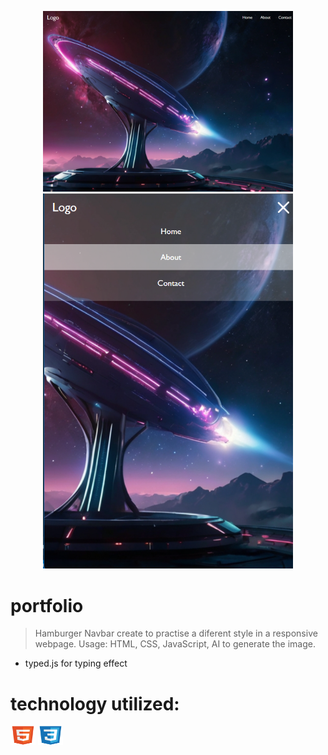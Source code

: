 
<p align="center">
  <img src="https://github.com/fqgiord/html-css-js-responsive_nav_bar/blob/main/readme_img2.png?" width="400" />
   <img src="https://github.com/fqgiord/html-css-js-responsive_nav_bar/blob/main/readme_img.png" width="400" />
</p>

 

# portfolio

> Hamburger Navbar create to practise a diferent style in a responsive webpage. Usage: HTML, CSS, JavaScript, AI to generate the image.
+ typed.js for typing effect


# technology utilized:
<div style="display: inline_block">
  <img align="center" alt="Fer-HTML" height="30" width="40" src="https://raw.githubusercontent.com/devicons/devicon/master/icons/html5/html5-original.svg">
  <img align="center" alt="Fer-CSS" height="30" width="40" src="https://raw.githubusercontent.com/devicons/devicon/master/icons/css3/css3-original.svg">
</div>
